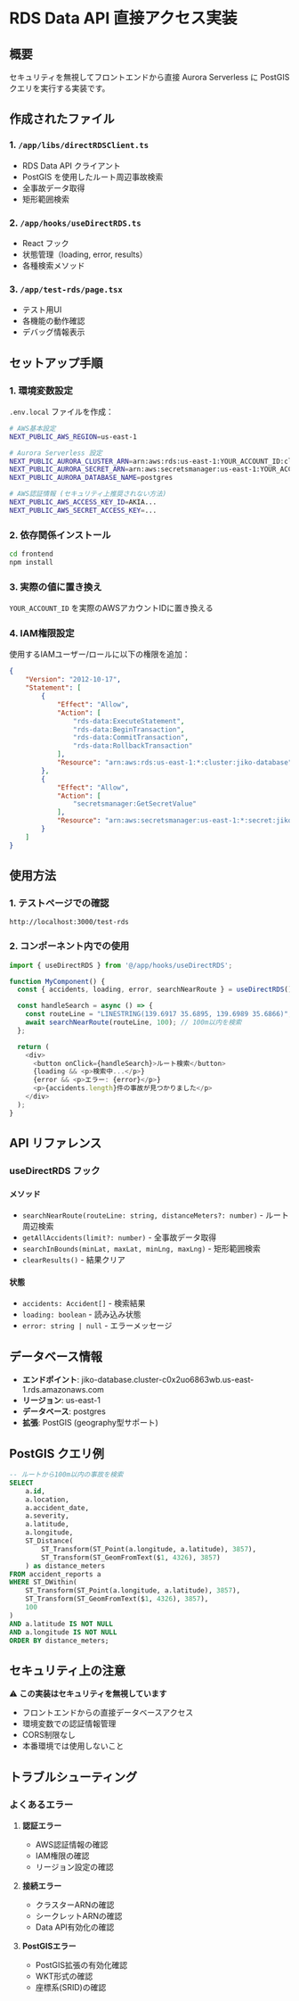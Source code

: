 # RDS Data API 直接アクセス実装

## 概要
セキュリティを無視してフロントエンドから直接 Aurora Serverless に PostGIS クエリを実行する実装です。

## 作成されたファイル

### 1. `/app/libs/directRDSClient.ts`
- RDS Data API クライアント
- PostGIS を使用したルート周辺事故検索
- 全事故データ取得
- 矩形範囲検索

### 2. `/app/hooks/useDirectRDS.ts` 
- React フック
- 状態管理（loading, error, results）
- 各種検索メソッド

### 3. `/app/test-rds/page.tsx`
- テスト用UI
- 各機能の動作確認
- デバッグ情報表示

## セットアップ手順

### 1. 環境変数設定
`.env.local` ファイルを作成：
```bash
# AWS基本設定
NEXT_PUBLIC_AWS_REGION=us-east-1

# Aurora Serverless 設定
NEXT_PUBLIC_AURORA_CLUSTER_ARN=arn:aws:rds:us-east-1:YOUR_ACCOUNT_ID:cluster:jiko-database
NEXT_PUBLIC_AURORA_SECRET_ARN=arn:aws:secretsmanager:us-east-1:YOUR_ACCOUNT_ID:secret:jiko-database-secret-XXXXX
NEXT_PUBLIC_AURORA_DATABASE_NAME=postgres

# AWS認証情報 (セキュリティ上推奨されない方法)
NEXT_PUBLIC_AWS_ACCESS_KEY_ID=AKIA...
NEXT_PUBLIC_AWS_SECRET_ACCESS_KEY=...
```

### 2. 依存関係インストール
```bash
cd frontend
npm install
```

### 3. 実際の値に置き換え
`YOUR_ACCOUNT_ID` を実際のAWSアカウントIDに置き換える

### 4. IAM権限設定
使用するIAMユーザー/ロールに以下の権限を追加：

```json
{
    "Version": "2012-10-17",
    "Statement": [
        {
            "Effect": "Allow",
            "Action": [
                "rds-data:ExecuteStatement",
                "rds-data:BeginTransaction", 
                "rds-data:CommitTransaction",
                "rds-data:RollbackTransaction"
            ],
            "Resource": "arn:aws:rds:us-east-1:*:cluster:jiko-database"
        },
        {
            "Effect": "Allow",
            "Action": [
                "secretsmanager:GetSecretValue"
            ],
            "Resource": "arn:aws:secretsmanager:us-east-1:*:secret:jiko-database-secret-*"
        }
    ]
}
```

## 使用方法

### 1. テストページでの確認
```
http://localhost:3000/test-rds
```

### 2. コンポーネント内での使用
```typescript
import { useDirectRDS } from '@/app/hooks/useDirectRDS';

function MyComponent() {
  const { accidents, loading, error, searchNearRoute } = useDirectRDS();

  const handleSearch = async () => {
    const routeLine = "LINESTRING(139.6917 35.6895, 139.6989 35.6866)";
    await searchNearRoute(routeLine, 100); // 100m以内を検索
  };

  return (
    <div>
      <button onClick={handleSearch}>ルート検索</button>
      {loading && <p>検索中...</p>}
      {error && <p>エラー: {error}</p>}
      <p>{accidents.length}件の事故が見つかりました</p>
    </div>
  );
}
```

## API リファレンス

### useDirectRDS フック

#### メソッド
- `searchNearRoute(routeLine: string, distanceMeters?: number)` - ルート周辺検索
- `getAllAccidents(limit?: number)` - 全事故データ取得
- `searchInBounds(minLat, maxLat, minLng, maxLng)` - 矩形範囲検索
- `clearResults()` - 結果クリア

#### 状態
- `accidents: Accident[]` - 検索結果
- `loading: boolean` - 読み込み状態
- `error: string | null` - エラーメッセージ

## データベース情報

- **エンドポイント**: jiko-database.cluster-c0x2uo6863wb.us-east-1.rds.amazonaws.com
- **リージョン**: us-east-1
- **データベース**: postgres
- **拡張**: PostGIS (geography型サポート)

## PostGIS クエリ例

```sql
-- ルートから100m以内の事故を検索
SELECT 
    a.id,
    a.location, 
    a.accident_date,
    a.severity,
    a.latitude,
    a.longitude,
    ST_Distance(
        ST_Transform(ST_Point(a.longitude, a.latitude), 3857), 
        ST_Transform(ST_GeomFromText($1, 4326), 3857)
    ) as distance_meters
FROM accident_reports a
WHERE ST_DWithin(
    ST_Transform(ST_Point(a.longitude, a.latitude), 3857),
    ST_Transform(ST_GeomFromText($1, 4326), 3857), 
    100
)
AND a.latitude IS NOT NULL 
AND a.longitude IS NOT NULL
ORDER BY distance_meters;
```

## セキュリティ上の注意

⚠️ **この実装はセキュリティを無視しています**

- フロントエンドからの直接データベースアクセス
- 環境変数での認証情報管理
- CORS制限なし
- 本番環境では使用しないこと

## トラブルシューティング

### よくあるエラー

1. **認証エラー**
   - AWS認証情報の確認
   - IAM権限の確認
   - リージョン設定の確認

2. **接続エラー**
   - クラスターARNの確認
   - シークレットARNの確認
   - Data API有効化の確認

3. **PostGISエラー**
   - PostGIS拡張の有効化確認
   - WKT形式の確認
   - 座標系(SRID)の確認